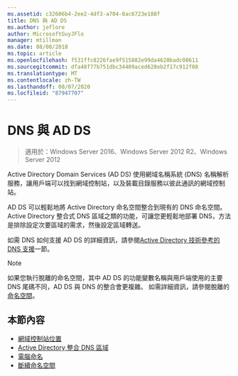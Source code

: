 ```yaml
---
ms.assetid: c32606b4-2ee2-4df3-a704-8ac6723e188f
title: DNS 與 AD DS
ms.author: joflore
author: MicrosoftGuyJFlo
manager: mtillman
ms.date: 08/08/2018
ms.topic: article
ms.openlocfilehash: f531ffc8226fae9f515882e99da4620badc08611
ms.sourcegitcommit: dfa48f77b751dbc34409aced628eb2f17c912f08
ms.translationtype: MT
ms.contentlocale: zh-TW
ms.lasthandoff: 08/07/2020
ms.locfileid: "87947707"
---
```

# <a name="dns-and-ad-ds"></a>DNS 與 AD DS

> 適用於：Windows Server 2016、Windows Server 2012 R2、Windows Server 2012

Active Directory Domain Services (AD DS) 使用網域名稱系統 (DNS) 名稱解析服務，讓用戶端可以找到網域控制站，以及裝載目錄服務以彼此通訊的網域控制站。

AD DS 可以輕鬆地將 Active Directory 命名空間整合到現有的 DNS 命名空間。 Active Directory 整合式 DNS 區域之類的功能，可讓您更輕鬆地部署 DNS，方法是排除設定次要區域的需求，然後設定區域轉送。

如需 DNS 如何支援 AD DS 的詳細資訊，請參閱[Active Directory 技術參考的 DNS 支援](/previous-versions/windows/it-pro/windows-server-2003/cc781627(v=ws.10))一節。

> [!NOTE]
> 如果您執行脫離的命名空間，其中 AD DS 的功能變數名稱與用戶端使用的主要 DNS 尾碼不同，AD DS 與 DNS 的整合會更複雜。 如需詳細資訊，請參閱脫離的[命名空間](Disjoint-Namespace.md)。

## <a name="in-this-section"></a>本節內容

- [網域控制站位置](Domain-Controller-Location.md)
- [Active Directory 整合 DNS 區域](Active-Directory-Integrated-DNS-Zones.md)
- [電腦命名](Computer-Naming.md)
- [斷續命名空間](Disjoint-Namespace.md)
